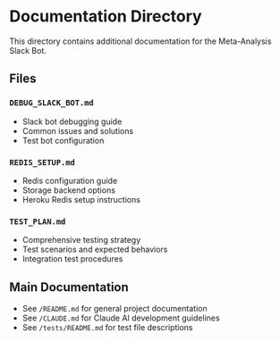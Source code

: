 # Documentation Directory

This directory contains additional documentation for the Meta-Analysis Slack Bot.

## Files

### `DEBUG_SLACK_BOT.md`
- Slack bot debugging guide
- Common issues and solutions
- Test bot configuration

### `REDIS_SETUP.md`
- Redis configuration guide
- Storage backend options
- Heroku Redis setup instructions

### `TEST_PLAN.md`
- Comprehensive testing strategy
- Test scenarios and expected behaviors
- Integration test procedures

## Main Documentation

- See `/README.md` for general project documentation
- See `/CLAUDE.md` for Claude AI development guidelines
- See `/tests/README.md` for test file descriptions